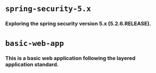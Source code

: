 # `spring-security-5.x`

### Exploring the spring security version 5.x (5.2.6.RELEASE).

# `basic-web-app`

### This is a basic web application following the layered application standard.
